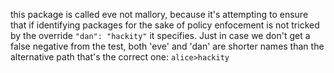 this package is called eve not mallory, because it's attempting to ensure that if identifying packages for the sake of policy enfocement is not tricked by the override `"dan": "hackity"` it specifies. Just in case we don't get a false negative from the test, both 'eve' and 'dan' are shorter names than the alternative path that's the correct one: `alice>hackity`